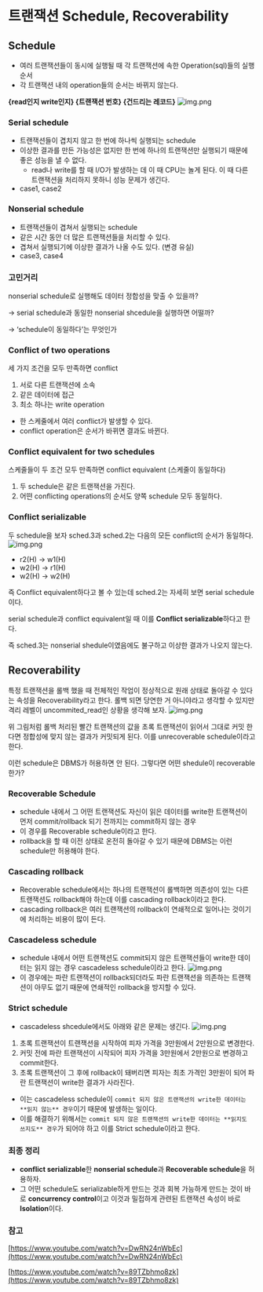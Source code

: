 # 트랜잭션 Schedule, Recoverability

## Schedule

- 여러 트랜잭션들이 동시에 실행될 때 각 트랜잭션에 속한 Operation(sql)들의 실행 순서
- 각 트랜잭션 내의 operation들의 순서는 바뀌지 않는다.

**{read인지 write인지} {트랜잭션 번호} {건드리는 레코드}**
![img.png](../../../image/schedule1.png)

### Serial schedule
- 트랜잭션들이 겹치지 않고 한 번에 하나씩 실행되는 schedule
- 이상한 결과를 만든 가능성은 없지만 한 번에 하나의 트랜잭션만 실행되기 때문에 좋은 성능을 낼 수 없다.
    - read나 write를 할 때 I/O가 발생하는 데 이 때 CPU는 놀게 된다. 이 때 다른 트랜잭션을 처리하지 못하니 성능 문제가 생긴다.
- case1, case2

### Nonserial schedule

- 트랜잭션들이 겹쳐서 실행되는 schedule
- 같은 시간 동안 더 많은 트랜잭션들을 처리할 수 있다.
- 겹쳐서 실행되기에 이상한 결과가 나올 수도 있다. (변경 유실)
- case3, case4

### 고민거리

nonserial schedule로 실행해도 데이터 정합성을 맞출 수 있을까?

→ serial schedule과 동일한 nonserial shcedule을 실행하면 어떨까?

→ ‘schedule이 동일하다’는 무엇인가

### Conflict of two operations

세 가지 조건을 모두 만족하면 conflict

1. 서로 다른 트랜잭션에 소속
2. 같은 데이터에 접근
3. 최소 하나는 write operation
- 한 스케줄에서 여러 conflict가 발생할 수 있다.
- conflict operation은 순서가 바뀌면 결과도 바뀐다.

### Conflict equivalent for two schedules

스케줄들이 두 조건 모두 만족하면 conflict equivalent (스케줄이 동일하다)

1. 두 schedule은 같은 트랜잭션을 가진다.
2. 어떤 conflicting operations의 순서도 양쪽 schedule 모두 동일하다.

### **Conflict serializable**

두 schedule을 보자 sched.3과 sched.2는 다음의 모든 conflict의 순서가 동일하다.
![img.png](../../../image/schedule2.png)

- r2(H) → w1(H)
- w2(H) → r1(H)
- w2(H) → w2(H)

즉 Conflict equivalent하다고 볼 수 있는데 sched.2는 자세히 보면 serial schedule이다.

serial schedule과 conflict equivalent일 때 이를 **Conflict serializable**하다고 한다.

즉 sched.3는 nonserial shedule이였음에도 불구하고 이상한 결과가 나오지 않는다.

## Recoverability

특정 트랜잭션을 롤백 했을 때 전체적인 작업이 정상적으로 원래 상태로 돌아갈 수 있다는 속성을 Recoverability라고 한다. 롤백 되면 당연한 거 아니야라고 생각할 수 있지만 격리 레벨이 uncommited_read인 상황을 생각해 보자.
![img.png](../../../image/recoverability.png)

위 그림처럼 롤백 처리된 빨간 트랜잭션의 값을 초록 트랜잭션이 읽어서 그대로 커밋 한다면 정합성에 맞지 않는 결과가 커밋되게 된다. 이를 unrecoverable schedule이라고 한다.

이런 schedule은 DBMS가 허용하면 안 된다. 그렇다면 어떤 shedule이 recoverable한가?

### Recoverable Schedule

- schedule 내에서 그 어떤 트랜잭션도 자신이 읽은 데이터를 write한 트랜잭션이 먼저 commit/rollback 되기 전까지는 commit하지 않는 경우
- 이 경우를 Recoverable schedule이라고 한다.
- rollback을 할 때 이전 상태로 온전히 돌아갈 수 있기 때문에 DBMS는 이런 schedule만 허용해야 한다.

### Cascading rollback

- Recoverable schedule에서는 하나의 트랜잭션이 롤백하면 의존성이 있는 다른 트랜잭션도 rollback해야 하는데 이를 cascading rollback이라고 한다.
- cascading rollback은 여러 트랜잭션의 rollback이 연쇄적으로 일어나는 것이기에 처리하는 비용이 많이 든다.

### Cascadeless schedule

- schedule 내에서 어떤 트랜잭션도 commit되지 않은 트랜잭션들이 write한 데이터는 읽지 않는 경우 cascadeless schedule이라고 한다.
![img.png](../../../image/recoverability2.png)
- 이 경우에는 파란 트랜잭션이 rollback되더라도 파란 트랜잭션을 의존하는 트랜잭션이 아무도 없기 때문에 연쇄적인 rollback을 방지할 수 있다.

### Strict schedule

- cascadeless shcedule에서도 아래와 같은 문제는 생긴다.
![img.png](../../../image/recoverability3.png)
1. 초록 트랜잭션이 트랜잭션을 시작하여 피자 가격을 3만원에서 2만원으로 변경한다.
2. 커밋 전에 파란 트랜잭션이 시작되어 피자 가격을 3만원에서 2만원으로 변경하고 commit한다.
3. 초록 트랜잭션이 그 후에 rollback이 돼버리면 피자는 최초 가격인 3만원이 되어 파란 트랜잭션이 write한 결과가 사라진다.
- 이는 cascadeless schedule이 `commit 되지 않은 트랜잭션의 write한 데이터는 **읽지 않는** 경우`이기 때문에 발생하는 일이다.
- 이를 해결하기 위해서는 `commit 되지 않은 트랜잭션의 write한 데이터는 **읽지도 쓰지도** 경우`가 되어야 하고 이를 Strict schedule이라고 한다.

### 최종 정리

- **conflict serializable**한 **nonserial schedule**과 **Recoverable schedule**을 허용하자.
- 그 어떤 schedule도 serializable하게 만드는 것과 회복 가능하게 만드는 것이 바로 **concurrency control**이고 이것과 밀접하게 관련된 트랜잭션 속성이 바로 **Isolation**이다.

### 참고

[https://www.youtube.com/watch?v=DwRN24nWbEc](https://www.youtube.com/watch?v=DwRN24nWbEc)

[https://www.youtube.com/watch?v=89TZbhmo8zk](https://www.youtube.com/watch?v=89TZbhmo8zk)
